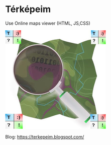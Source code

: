 # Térképeim

Use Online maps viewer (HTML, JS,CSS)

![KL_PY_LOGO](https://github.com/klajosw/terkepeim/raw/main/terkep_mie.jpg)

Blog: https://terkepeim.blogspot.com/

